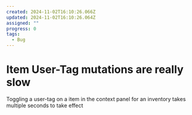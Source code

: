 ```yaml
---
created: 2024-11-02T16:10:26.066Z
updated: 2024-11-02T16:10:26.064Z
assigned: ""
progress: 0
tags:
  - Bug
---
```


# Item User-Tag mutations are really slow

Toggling a user-tag on a item in the context panel for an inventory takes multiple seconds to take effect
